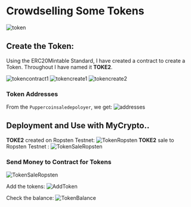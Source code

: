 # Crowdselling Some Tokens 
![token](Images/TokenSmaller.png)

## Create the Token: 
Using the ERC20Mintable Standard, I have created a contract to create a Token. Throughout I have named it **TOKE2**. 

![tokencontract1](Images/puppercoindeploy.png)
![tokencreate1](Images/TokenCreation1.png)
![tokencreate2](Images/TokeCreation2.png)


### Token Addresses
From the `Puppercoinsaledepoloyer`, we get:
![addresses](Images/addresses.png)

## Deployment and Use with MyCrypto.. 
**TOKE2** created on Ropsten Testnet: 
![TokenRopsten](Images/PupperCointoRopsten.png)
**TOKE2** sale to Ropsten Testnet : 
![TokenSaleRopsten](Images/PupperSaleDeployRopsten.png)

### Send Money to Contract for Tokens 
![TokenSaleRopsten](Images/FromMyCrypto.png)

Add the tokens: 
![AddToken](Images/addtoken.png)


Check the balance: 
![TokenBalance](Images/TokenBalance.png)

